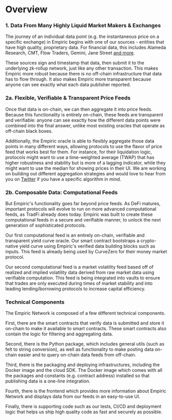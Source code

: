 # Overview

### 1. Data From Many Highly Liquid Market Makers & Exchanges

The journey of an individual data point (e.g. the instantaneous price on a specific exchange) in Empiric begins with one of our sources - entities that have high quality, proprietary data. For financial data, this includes Alameda Research, CMT, Flow Traders, Gemini, Jane Street [and more](https://empiric.network/publishers).

These sources sign and timestamp that data, then submit it to the underlying zk-rollup network, just like any other transaction. This makes Empiric more robust because there is no off-chain infrastructure that data has to flow through. It also makes Empiric more transparent because anyone can see exactly what each data publisher reported.

### 2a. Flexible, Verifiable & Transparent Price Feeds

Once that data is on-chain, we can then aggregate it into price feeds. Because this functionality is entirely on-chain, these feeds are transparent and verifiable: anyone can see exactly how the different data points were combined into the final answer, unlike most existing oracles that operate as off-chain black boxes.

Additionally, the Empiric oracle is able to flexibly aggregate those data points in many different ways, allowing protocols to use the flavor of price feed that works best for them. For instance, for their liquidation logic, protocols might want to use a time-weighted average (TWAP) that has higher robustness and stability but is more of a lagging indicator, while they might want to use the median for showing prices in their UI. We are working on building out different aggregation strategies and would love to hear from you on [Twitter](https://twitter.com/EmpiricNetwork) if you have a specific algorithm in mind.

### 2b. Composable Data: Computational Feeds

But Empiric's functionality goes far beyond price feeds. As DeFi matures, important protocols will evolve to run on more advanced computational feeds, as TradFi already does today. Empiric was built to create these computational feeds in a secure and verifiable manner, to unlock the next generation of sophisticated protocols.

Our first computational feed is an entirely on-chain, verifiable and transparent yield curve oracle. Our smart contract bootstraps a crypto-native yield curve using Empiric's verified data building blocks such as inputs. This feed is already being used by CurveZero for their money market protocol.

Our second computational feed is a market volatility feed based off of realized and implied volatility data derived from raw market data using verifiable computation. This feed is being integrated into vaults to ensure that trades are only executed during times of market stability and into leading lending/borrowing protocols to increase capital efficiency.&#x20;

### Technical Components

The Empiric Network is composed of a few different technical components.

First, there are the smart contracts that verify data is submitted and store it on-chain to make it available to smart contracts. These smart contracts also contain the logic for filtering and aggregating data.

Second, there is the Python package, which includes general utils (such as felt to string conversion), as well as functionality to make posting data on-chain easier and to query on-chain data feeds from off-chain.

Third, there is the packaging and deploying infrastructures, including the Docker image and the cloud SDK. The Docker image which comes with all the packages and constants (e.g. contract address) installed so that publishing data is a one-line integration.&#x20;

Fourth, there is the frontend which provides more information about Empiric Network and displays data from our feeds in an easy-to-use UI.

Finally, there is supporting code such as our tests, CI/CD and deployment logic that helps us ship high quality code as fast and securely as possible.
